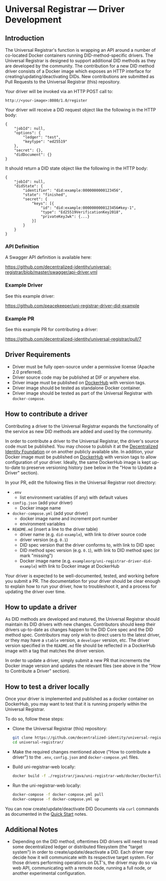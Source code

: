 # Universal Registrar — Driver Development

## Introduction

The Universal Registrar's function is wrapping an API around a number of co-located Docker containers running DID-method-specific drivers. The Universal Registrar is designed to support additional DID methods as they are developed by the community. The contribution for a new DID method driver consists of a Docker image which exposes an HTTP interface for creating/updating/deactivating DIDs. New contributions are submitted as Pull Requests to the Universal Registrar (this) repository.

Your driver will be invoked via an HTTP POST call to:

`http://<your-image>:8080/1.0/register`

Your driver will receive a DID request object like the following in the HTTP body:

```
{
	"jobId": null,
	"options": {
		"ledger": "test",
		"keytype": "ed25519"
	},
	"secret": {},
	"didDocument": {}
}
```

It should return a DID state object like the following in the HTTP body:

```
{
	"jobId": null,
	"didState": {
		"identifier": "did:example:0000000000123456",
		"state": "finished",
		"secret": {
			"keys": [{
				"id": "did:example:0000000000123456#key-1",
				"type": "Ed25519VerificationKey2018",
				"privateKeyJwk": {...}
			}]
		}
	}
}
```

### API Definition

A Swagger API definition is available here:

https://github.com/decentralized-identity/universal-registrar/blob/master/swagger/api-driver.yml

### Example Driver

See this example driver:

https://github.com/peacekeeper/uni-registrar-driver-did-example

### Example PR

See this example PR for contributing a driver:

https://github.com/decentralized-identity/universal-registrar/pull/7

## Driver Requirements

- Driver must be fully open-source under a permissive license (Apache 2.0 preferred).
- Driver source code may be published at DIF or anywhere else.
- Driver image must be published on [DockerHub](https://hub.docker.com/) with version tags.
- Driver image should be tested as standalone Docker container.
- Driver image should be tested as part of the Universal Registrar with `docker-compose`.

## How to contribute a driver

Contributing a driver to the Universal Registrar expands the functionality of the service as new DID methods are added and used by the community.

In order to contribute a driver to the Universal Registrar, the driver's source code must be published. You may choose to publish it at the [Decentralized Identity Foundation](https://github.com/decentralized-identity/universal-registrar/tree/master/drivers) or on another publicly available site. In addition, your Docker image must be published on [DockerHub](https://hub.docker.com/) with version tags to allow configuration of your driver. Ideally, the same DockerHub image is kept up-to-date to preserve versioning history (see below in the "How to Update a Driver" section).

In your PR, edit the following files in the Universal Registrar root directory:

- `.env`
  * list environment variables (if any) with default values
- `config.json` (add your driver)
  * Docker image name
- `docker-compose.yml` (add your driver)
  * docker image name and increment port number
  * environment variables
- `README.md` (insert a line to the driver table)
  * driver name (e.g. `did-example`), with link to driver source code
  * driver version (e.g. `0.1`)
  * DID spec version that the driver conforms to, with link to DID spec
  * DID method spec version (e.g. `0.1`), with link to DID method spec (or mark "missing")
  * Docker image name (e.g. `exampleorg/uni-registrar-driver-did-example`) with link to Docker image at DockerHub

Your driver is expected to be well-documented, tested, and working before you submit a PR. The documentation for your driver should be clear enough to explain how to run your driver, how to troubleshoot it, and a process for updating the driver over time.

## How to update a driver

As DID methods are developed and matured, the Universal Registrar should maintain its DID drivers with new changes. Contributors should keep their drivers up-to-date as changes happen to the DID Core spec and the DID method spec. Contributors may only wish to direct users to the latest driver, or they may have a `stable` version, a `developer` version, etc. The driver version specified in the `README.md` file should be reflected in a DockerHub image with a tag that matches the driver version.

In order to update a driver, simply submit a new PR that increments the Docker image version and updates the relevant files (see above in the "How to Contribute a Driver" section).

## How to test a driver locally

Once your driver is implemented and published as a docker container on DockerHub, you may want to test that it is running properly within the Universal Registrar.

To do so, follow these steps:

- Clone the Universal Registrar (this) repository:

  ```bash
  git clone https://github.com/decentralized-identity/universal-registrar
  cd universal-registrar/
  ```

- Make the required changes mentioned above ("How to contribute a driver") to the `.env`, `config.json` and `docker-compose.yml` files.

- Build uni-registrar-web locally:

  ```bash
  docker build -f ./registrar/java/uni-registrar-web/docker/Dockerfile . -t universalregistrar/uni-registrar-web
  ```

- Run the uni-registrar-web locally:

  ```bash
  docker-compose -f docker-compose.yml pull
  docker-compose -f docker-compose.yml up
  ```

You can now create/update/deactivate DID Documents via `curl` commands as documented in the [Quick Start](https://github.com/decentralized-identity/universal-registrar#quick-start) notes.

## Additional Notes

- Depending on the DID method, oftentimes DID drivers will need to read some decentralized ledger or distributed filesystem (the "target system") in order to create/update/deactivate a DID. Each driver may decide how it will communicate with its respective target system. For those drivers performing operations on DLT's, the driver may do so via web API, communicating with a remote node, running a full node, or another experimental configuration.
